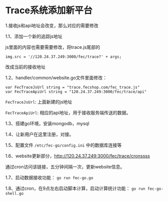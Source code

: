 Trace系统添加新平台
===================


1.接收js和api地址会改变，那么对应的需要修改

1.1、添加一个新的追踪js地址

js里面的内容也需要需要修改，将trace.js尾部的

```
img.src = '//120.24.37.249:3000/fec/trace?' + args;
```

改成当前的接收地址


1.2、handler/common/website.go文件里面修改：

```
var FecTraceJsUrl string = "trace.fecshop.com/fec_trace.js"
var FecTraceApiUrl string = "120.24.37.249:3000/fec/trace/api"
```

`FecTraceJsUrl`: 上面新建的js地址

`FecTraceApiUrl`: 相应的api地址，用于接收服务端传送的数据。

1.3、搭建go环境，安装mongodb，mysql

1.4、让新用户在这里注册，对接。

1.5、配置文件 `/etc/fec-go/config.ini` 中的数据库连接等

1.6、website更新部分，http://120.24.37.249:3000/fec/trace/cronssss

通过cron访问该链接，五分钟间隔一次，更新website信息。

1.7、启动数据接收功能： `go run fec-go.go` 

1.8、通过cron，在9点左右启动脚本计算，启动计算统计功能： `go run fec-go-shell.go`


















